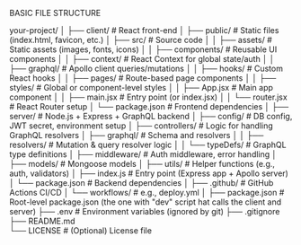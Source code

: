 BASIC FILE STRUCTURE

your-project/
│
├── client/                     # React front-end
│   ├── public/                 # Static files (index.html, favicon, etc.)
│   ├── src/                    # Source code
│   │   ├── assets/             # Static assets (images, fonts, icons)
│   │   ├── components/         # Reusable UI components
│   │   ├── context/            # React Context for global state/auth
│   │   ├── graphql/            # Apollo client queries/mutations
│   │   ├── hooks/              # Custom React hooks
│   │   ├── pages/              # Route-based page components
│   │   ├── styles/             # Global or component-level styles
│   │   ├── App.jsx             # Main app component
│   │   ├── main.jsx            # Entry point (or index.jsx)
│   │   └── router.jsx          # React Router setup
│   └── package.json            # Frontend dependencies
│
├── server/                     # Node.js + Express + GraphQL backend
│   ├── config/                 # DB config, JWT secret, environment setup
│   ├── controllers/            # Logic for handling GraphQL resolvers
│   ├── graphql/                # Schema and resolvers
│   │   ├── resolvers/          # Mutation & query resolver logic
│   │   └── typeDefs/           # GraphQL type definitions
│   ├── middleware/             # Auth middleware, error handling
│   ├── models/                 # Mongoose models
│   ├── utils/                  # Helper functions (e.g., auth, validators)
│   ├── index.js                # Entry point (Express app + Apollo server)
│   └── package.json            # Backend dependencies
│
├── .github/                    # GitHub Actions CI/CD
│   └── workflows/              # e.g., deploy.yml
│
├── package.json                # Root-level package.json (the one with "dev" script hat calls the client and server)
├── .env                        # Environment variables (ignored by git)
├── .gitignore                 
├── README.md                  
└── LICENSE                     # (Optional) License file
